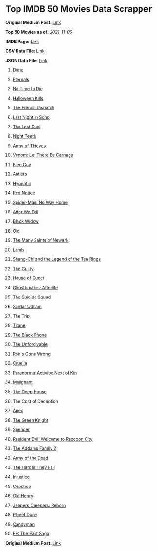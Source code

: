 # Top IMDB 50 Movies Data Scrapper

**Original Medium Post:** [Link](https://medium.com/@nishantsahoo/which-movie-should-i-watch-5c83a3c0f5b1) 

**Top 50 Movies as of:** _2021-11-06_

**IMDB Page:** [Link](http://www.imdb.com/search/title?release_date=2021,2021&title_type=feature)

**CSV Data File:** [Link](/Data/data.csv)

**JSON Data File:** [Link](/Data/data.json)

1. [Dune](https://www.imdb.com/title/tt1160419/?ref_=adv_li_tt)

2. [Eternals](https://www.imdb.com/title/tt9032400/?ref_=adv_li_tt)

3. [No Time to Die](https://www.imdb.com/title/tt2382320/?ref_=adv_li_tt)

4. [Halloween Kills](https://www.imdb.com/title/tt10665338/?ref_=adv_li_tt)

5. [The French Dispatch](https://www.imdb.com/title/tt8847712/?ref_=adv_li_tt)

6. [Last Night in Soho](https://www.imdb.com/title/tt9639470/?ref_=adv_li_tt)

7. [The Last Duel](https://www.imdb.com/title/tt4244994/?ref_=adv_li_tt)

8. [Night Teeth](https://www.imdb.com/title/tt10763820/?ref_=adv_li_tt)

9. [Army of Thieves](https://www.imdb.com/title/tt13024674/?ref_=adv_li_tt)

10. [Venom: Let There Be Carnage](https://www.imdb.com/title/tt7097896/?ref_=adv_li_tt)

11. [Free Guy](https://www.imdb.com/title/tt6264654/?ref_=adv_li_tt)

12. [Antlers](https://www.imdb.com/title/tt7740510/?ref_=adv_li_tt)

13. [Hypnotic](https://www.imdb.com/title/tt12383460/?ref_=adv_li_tt)

14. [Red Notice](https://www.imdb.com/title/tt7991608/?ref_=adv_li_tt)

15. [Spider-Man: No Way Home](https://www.imdb.com/title/tt10872600/?ref_=adv_li_tt)

16. [After We Fell](https://www.imdb.com/title/tt13069986/?ref_=adv_li_tt)

17. [Black Widow](https://www.imdb.com/title/tt3480822/?ref_=adv_li_tt)

18. [Old](https://www.imdb.com/title/tt10954652/?ref_=adv_li_tt)

19. [The Many Saints of Newark](https://www.imdb.com/title/tt8110232/?ref_=adv_li_tt)

20. [Lamb](https://www.imdb.com/title/tt9812474/?ref_=adv_li_tt)

21. [Shang-Chi and the Legend of the Ten Rings](https://www.imdb.com/title/tt9376612/?ref_=adv_li_tt)

22. [The Guilty](https://www.imdb.com/title/tt9421570/?ref_=adv_li_tt)

23. [House of Gucci](https://www.imdb.com/title/tt11214590/?ref_=adv_li_tt)

24. [Ghostbusters: Afterlife](https://www.imdb.com/title/tt4513678/?ref_=adv_li_tt)

25. [The Suicide Squad](https://www.imdb.com/title/tt6334354/?ref_=adv_li_tt)

26. [Sardar Udham](https://www.imdb.com/title/tt10280296/?ref_=adv_li_tt)

27. [The Trip](https://www.imdb.com/title/tt13109952/?ref_=adv_li_tt)

28. [Titane](https://www.imdb.com/title/tt10944760/?ref_=adv_li_tt)

29. [The Black Phone](https://www.imdb.com/title/tt7144666/?ref_=adv_li_tt)

30. [The Unforgivable](https://www.imdb.com/title/tt11233960/?ref_=adv_li_tt)

31. [Ron's Gone Wrong](https://www.imdb.com/title/tt7504818/?ref_=adv_li_tt)

32. [Cruella](https://www.imdb.com/title/tt3228774/?ref_=adv_li_tt)

33. [Paranormal Activity: Next of Kin](https://www.imdb.com/title/tt10515988/?ref_=adv_li_tt)

34. [Malignant](https://www.imdb.com/title/tt3811906/?ref_=adv_li_tt)

35. [The Deep House](https://www.imdb.com/title/tt11686490/?ref_=adv_li_tt)

36. [The Cost of Deception](https://www.imdb.com/title/tt14723224/?ref_=adv_li_tt)

37. [Apex](https://www.imdb.com/title/tt13265876/?ref_=adv_li_tt)

38. [The Green Knight](https://www.imdb.com/title/tt9243804/?ref_=adv_li_tt)

39. [Spencer](https://www.imdb.com/title/tt12536294/?ref_=adv_li_tt)

40. [Resident Evil: Welcome to Raccoon City](https://www.imdb.com/title/tt6920084/?ref_=adv_li_tt)

41. [The Addams Family 2](https://www.imdb.com/title/tt11125620/?ref_=adv_li_tt)

42. [Army of the Dead](https://www.imdb.com/title/tt0993840/?ref_=adv_li_tt)

43. [The Harder They Fall](https://www.imdb.com/title/tt10696784/?ref_=adv_li_tt)

44. [Injustice](https://www.imdb.com/title/tt5012504/?ref_=adv_li_tt)

45. [Copshop](https://www.imdb.com/title/tt5748448/?ref_=adv_li_tt)

46. [Old Henry](https://www.imdb.com/title/tt12731980/?ref_=adv_li_tt)

47. [Jeepers Creepers: Reborn](https://www.imdb.com/title/tt14121726/?ref_=adv_li_tt)

48. [Planet Dune](https://www.imdb.com/title/tt15331462/?ref_=adv_li_tt)

49. [Candyman](https://www.imdb.com/title/tt9347730/?ref_=adv_li_tt)

50. [F9: The Fast Saga](https://www.imdb.com/title/tt5433138/?ref_=adv_li_tt)

**Original Medium Post:** [Link](https://medium.com/@nishantsahoo/which-movie-should-i-watch-5c83a3c0f5b1) 
